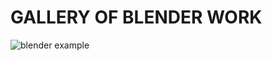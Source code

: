 # GALLERY OF BLENDER WORK

![blender example](https://ll-show.s3.amazonaws.com/public/uploads/bok-logo_360.gif)
